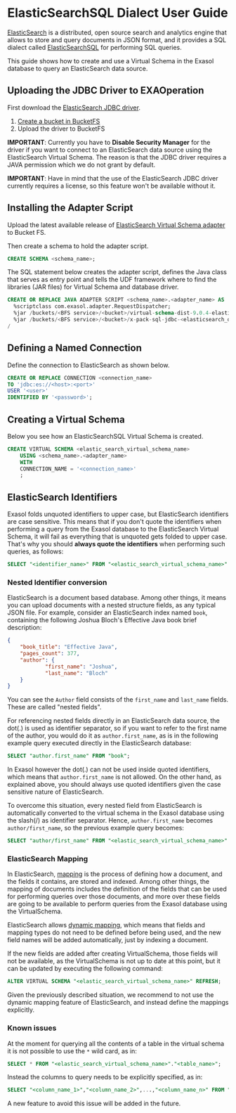 # ElasticSearchSQL Dialect User Guide

[ElasticSearch](https://www.elastic.co/) is a distributed, open source search and analytics engine that allows to store and query documents in JSON format, and it provides a SQL dialect called [ElasticSearchSQL](https://www.elastic.co/what-is/elasticsearch-sql) for performing SQL queries.

This guide shows how to create and use a Virtual Schema in the Exasol database to query an ElasticSearch data source.

## Uploading the JDBC Driver to EXAOperation

First download the [ElasticSearch JDBC driver](https://www.elastic.co/downloads/jdbc-client).

1. [Create a bucket in BucketFS](https://docs.exasol.com/administration/on-premise/bucketfs/create_new_bucket_in_bucketfs_service.htm)
1. Upload the driver to BucketFS

**IMPORTANT**: Currently you have to **Disable Security Manager** for the driver if you want to connect to an ElasticSearch data source using the ElasticSearch Virtual Schema.
The reason is that the JDBC driver requires a JAVA permission which we do not grant by default.

**IMPORTANT**: Have in mind that the use of the ElasticSearch JDBC driver currently requires a license, so this feature won't be available without it.

## Installing the Adapter Script

Upload the latest available release of [ElasticSearch Virtual Schema adapter](https://github.com/exasol/elasticsearch-virtual-schema/releases) to Bucket FS.

Then create a schema to hold the adapter script.

```sql
CREATE SCHEMA <schema_name>;
```

The SQL statement below creates the adapter script, defines the Java class that serves as entry point and tells the UDF framework where to find the libraries (JAR files) for Virtual Schema and database driver.

```sql
CREATE OR REPLACE JAVA ADAPTER SCRIPT <schema_name>.<adapter_name> AS
  %scriptclass com.exasol.adapter.RequestDispatcher;
  %jar /buckets/<BFS service>/<bucket>/virtual-schema-dist-9.0.4-elasticsearch-2.0.5.jar;
  %jar /buckets/<BFS service>/<bucket>/x-pack-sql-jdbc-<elasticsearch_driver_version>.jar;
/
```

## Defining a Named Connection

Define the connection to ElasticSearch as shown below.

```sql
CREATE OR REPLACE CONNECTION <connection_name>
TO 'jdbc:es://<host>:<port>'
USER '<user>'
IDENTIFIED BY '<password>';
```

## Creating a Virtual Schema

Below you see how an ElasticSearchSQL Virtual Schema is created.

```sql
CREATE VIRTUAL SCHEMA <elastic_search_virtual_schema_name>
	USING <schema_name>.<adapter_name>
	WITH
	CONNECTION_NAME = '<connection_name>'
	;
```

## ElasticSearch Identifiers

Exasol folds unquoted identifiers to upper case, but ElasticSearch identifiers are case sensitive. This means that if you don't quote the identifiers when performing a query from the Exasol database to the ElasticSearch Virtual Schema, it will fail as everything that is unquoted gets folded to upper case. That's why you should  **always quote the identifiers** when performing such queries, as follows:

```sql
SELECT "<identifier_name>" FROM "<elastic_search_virtual_schema_name>"."<table_name>";
```

### Nested Identifier conversion

ElasticSearch is a document based database. Among other things, it means you can upload documents with a nested structure fields, as any typical JSON file. For example, consider an ElasticSearch index named `book`, containing the following Joshua Bloch's Effective Java book brief description:

```json
{
	"book_title": "Effective Java",
	"pages_count": 377,
	"author": {
			"first_name": "Joshua",
			"last_name": "Bloch"
	}
}
```

You can see the `Author` field consists of the `first_name` and `last_name` fields. These are called "nested fields".

For referencing nested fields directly in an ElasticSearch data source, the dot(.) is used as identifier separator, so if you want to refer to the first name of the author, you would do it as `author.first_name`, as is in the following example query executed directly in the ElasticSearch database:

```sql
SELECT "author.first_name" FROM "book";
```

In Exasol however the dot(.) can not be used inside quoted identifiers, which means that `author.first_name` is not allowed. On the other hand, as explained above, you should always use quoted identifiers given the case sensitive nature of ElasticSearch.

To overcome this situation, every nested field from ElasticSearch is automatically converted to the virtual schema in the Exasol database using the slash(/) as identifier separator. Hence, `author.first_name` becomes `author/first_name`, so the previous example query becomes:

```sql
SELECT "author/first_name" FROM "<elastic_search_virtual_schema_name>"."book";
```

### ElasticSearch Mapping

In ElasticSearch, [mapping](https://www.elastic.co/guide/en/elasticsearch/reference/current/mapping.html) is the process of defining how a document, and the fields it contains, are stored and indexed. Among other things, the mapping of documents includes the definition of the fields that can be used for performing queries over those documents, and more over these fields are going to be available to perform queries from the Exasol database using the VirtualSchema.

ElasticSearch allows [dynamic mapping](https://www.elastic.co/guide/en/elasticsearch/reference/current/dynamic-mapping.html), which means that fields and mapping types do not need to be defined before being used, and the new field names will be added automatically, just by indexing a document.

If the new fields are added after creating VirtualSchema, those fields will not be available, as the VirtualSchema is not up to date at this point, but it can be updated by executing the following command:

```sql
ALTER VIRTUAL SCHEMA "<elastic_search_virtual_schema_name>" REFRESH;
```

Given the previously described situation, we recommend to not use the dynamic mapping feature of ElasticSearch, and instead define the mappings explicitly.

### Known issues

At the moment for querying all the contents of a table in the virtual schema it is not possible to use the `*` wild card, as in:

```sql
SELECT * FROM "<elastic_search_virtual_schema_name>"."<table_name>";
```

Instead the columns to query needs to be explicitly specified, as in:

```sql
SELECT "<column_name_1>","<column_name_2>",...,"<column_name_n>" FROM "<elastic_search_virtual_schema_name>"."<table_name>";
```

A new feature to avoid this issue will be added in the future.
